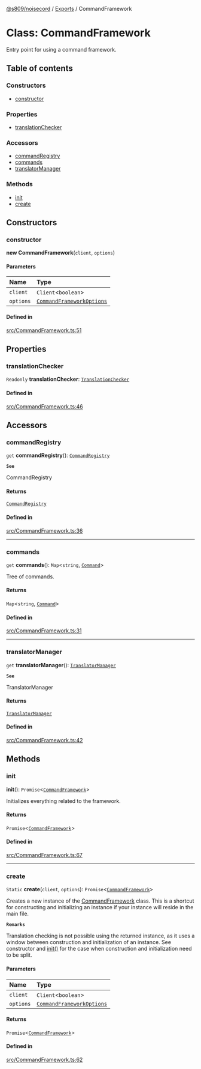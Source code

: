 [@s809/noisecord](../README.md) / [Exports](../modules.md) / CommandFramework

# Class: CommandFramework

Entry point for using a command framework.

## Table of contents

### Constructors

- [constructor](CommandFramework.md#constructor)

### Properties

- [translationChecker](CommandFramework.md#translationchecker)

### Accessors

- [commandRegistry](CommandFramework.md#commandregistry)
- [commands](CommandFramework.md#commands)
- [translatorManager](CommandFramework.md#translatormanager)

### Methods

- [init](CommandFramework.md#init)
- [create](CommandFramework.md#create)

## Constructors

### constructor

**new CommandFramework**(`client`, `options`)

#### Parameters

| Name | Type |
| :------ | :------ |
| `client` | `Client`<`boolean`\> |
| `options` | [`CommandFrameworkOptions`](../interfaces/CommandFrameworkOptions.md) |

#### Defined in

[src/CommandFramework.ts:51](https://github.com/s809/noisecord/blob/5e7fdcd/src/CommandFramework.ts#L51)

## Properties

### translationChecker

 `Readonly` **translationChecker**: [`TranslationChecker`](TranslationChecker-1.md)

#### Defined in

[src/CommandFramework.ts:46](https://github.com/s809/noisecord/blob/5e7fdcd/src/CommandFramework.ts#L46)

## Accessors

### commandRegistry

`get` **commandRegistry**(): [`CommandRegistry`](CommandRegistry.md)

**`See`**

CommandRegistry

#### Returns

[`CommandRegistry`](CommandRegistry.md)

#### Defined in

[src/CommandFramework.ts:36](https://github.com/s809/noisecord/blob/5e7fdcd/src/CommandFramework.ts#L36)

___

### commands

`get` **commands**(): `Map`<`string`, [`Command`](../interfaces/Command-1.md)\>

Tree of commands.

#### Returns

`Map`<`string`, [`Command`](../interfaces/Command-1.md)\>

#### Defined in

[src/CommandFramework.ts:31](https://github.com/s809/noisecord/blob/5e7fdcd/src/CommandFramework.ts#L31)

___

### translatorManager

`get` **translatorManager**(): [`TranslatorManager`](TranslatorManager-1.md)

**`See`**

TranslatorManager

#### Returns

[`TranslatorManager`](TranslatorManager-1.md)

#### Defined in

[src/CommandFramework.ts:42](https://github.com/s809/noisecord/blob/5e7fdcd/src/CommandFramework.ts#L42)

## Methods

### init

**init**(): `Promise`<[`CommandFramework`](CommandFramework.md)\>

Initializes everything related to the framework.

#### Returns

`Promise`<[`CommandFramework`](CommandFramework.md)\>

#### Defined in

[src/CommandFramework.ts:67](https://github.com/s809/noisecord/blob/5e7fdcd/src/CommandFramework.ts#L67)

___

### create

`Static` **create**(`client`, `options`): `Promise`<[`CommandFramework`](CommandFramework.md)\>

Creates a new instance of the [CommandFramework](CommandFramework.md) class.
This is a shortcut for constructing and initializing an instance if your instance will reside in the main file.

**`Remarks`**

Translation checking is not possible using the returned instance, as it uses a window between construction and initialization of an instance.
See constructor and [init()](CommandFramework.md#init) 
for the case when construction and initialization need to be split.

#### Parameters

| Name | Type |
| :------ | :------ |
| `client` | `Client`<`boolean`\> |
| `options` | [`CommandFrameworkOptions`](../interfaces/CommandFrameworkOptions.md) |

#### Returns

`Promise`<[`CommandFramework`](CommandFramework.md)\>

#### Defined in

[src/CommandFramework.ts:62](https://github.com/s809/noisecord/blob/5e7fdcd/src/CommandFramework.ts#L62)
